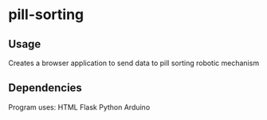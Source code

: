 # pill-sorting

## Usage

Creates a browser application to send data to pill sorting robotic mechanism

## Dependencies

Program uses:
HTML
Flask
Python
Arduino
